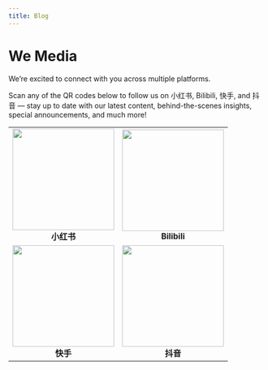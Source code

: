 ```yaml
---
title: Blog
---
```


# <i class="fas fa-feather-alt"></i>We Media

We’re excited to connect with you across multiple platforms. 

 <i class="fas fa-mobile-alt"></i> Scan any of the QR codes below to follow us on 小红书, Bilibili, 快手, and 抖音 — stay up to date with our latest content, behind-the-scenes insights, special announcements, and much more!

<table>
  <tr>
    <td align="center">
      <img src="{{ '/images/xhs.png' | relative_url }}" width="200"><br>
      <strong>小红书</strong>
    </td>
    <td align="center">
      <img src="{{ '/images/bilibili.png' | relative_url }}" width="200"><br>
      <strong>Bilibili</strong>
    </td>
  </tr>
  <tr>
    <td align="center">
      <img src="{{ '/images/kuaishou.png' | relative_url }}" width="200"><br>
      <strong>快手</strong><br>
    </td>
    <td align="center">
      <img src="{{ '/images/douyin.png' | relative_url }}" width="200"><br>
      <strong>抖音</strong>
    </td>
  </tr>
</table>
